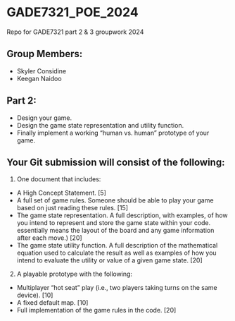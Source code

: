# GADE7321_POE_2024
Repo for GADE7321 part 2 &amp; 3 groupwork 2024

## Group Members:
- Skyler Considine
- Keegan Naidoo

## Part 2:
- Design your game.
- Design the game state representation and utility function.
- Finally implement a working “human vs. human” prototype of your game.

## Your Git submission will consist of the following:
1. One document that includes:
- A High Concept Statement. [5]
- A full set of game rules. Someone should be able to play your game based on just
reading these rules. [15]
- The game state representation. A full description, with examples, of how you intend
to represent and store the game state within your code. essentially means the layout of the board and any game information after each
move.) [20]
- The game state utility function. A full description of the mathematical equation used
to calculate the result as well as examples of how you intend to evaluate the utility or
value of a given game state. [20]

2. A playable prototype with the following:
- Multiplayer “hot seat” play (i.e., two players taking turns on the same device). [10]
- A fixed default map. [10]
- Full implementation of the game rules in the code. [20]
